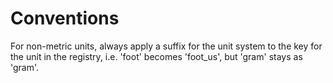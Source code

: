 # Conventions
For non-metric units, always apply a suffix for the unit system to the key for the unit 
in the registry, i.e. 'foot' becomes 'foot_us', but 'gram' stays as 'gram'.
